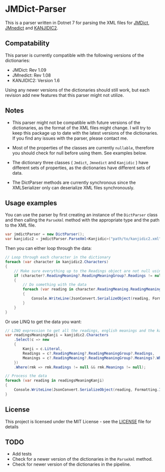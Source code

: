 # JMDict-Parser

This is a parser written in Dotnet 7 for parsing the XML files for [JMDict](http://www.edrdg.org/JMDict/j_JMDict.html), [JMnedict](http://www.edrdg.org/enamdict/enamdict_doc.html) and [KANJIDIC2](http://www.edrdg.org/wiki/index.php/KANJIDIC_Project).

## Compatability

This parser is currently compatible with the following versions of the dictionaries:

- JMDict: Rev 1.09
- JMnedict: Rev 1.08
- KANJIDIC2: Version 1.6

Using any newer versions of the dictionaries should still work, but each revision add new features that this parser might not utilize.

## Notes

- This parser might not be compatible with future versions of the dictionaries, as the format of the XML files might change. I will try to keep this package up to date with the latest versions of the dictionaries. If you find any issues with the parser, please contact me.

- Most of the properties of the classes are currently `nullable`, therefore you should check for null before using them. See examples below.

- The dictionary three classes ( `Jmdict`, `Jmnedict` and `Kanjidic` ) have different sets of properties, as the dictionaries have different sets of data.

- The DictParser methods are currently synchronous since the XMLSerializer only can deserialize XML files synchronously.

## Usage examples

You can use the parser by first creating an instance of the `DictParser` class and then calling the `ParseXml` method with the appropriate type and the path to the XML file.

```csharp
var jmdictParser = new DictParser();
var kanjidic2 = jmdictParser.ParseXml<Kanjidic>("path/to/kanjidic2.xml");
```

Then you can either loop through the data:

```csharp
// Loop through each character in the dictionary
foreach (var character in kanjidic2.Characters)
{
    // Make sure everything up to the Readings object are not null using the null-coalescing operator
    if (character?.ReadingMeaning?.ReadingMeaningGroup?.Readings != null)
    {
        // Do something with the data
        foreach (var reading in character.ReadingMeaning.ReadingMeaningGroup.Readings)
        {
            Console.WriteLine(JsonConvert.SerializeObject(reading, Formatting.Indented));
        }
    }
}
```

Or use LINQ to get the data you want:

```csharp
// LINQ expression to get all the readings, english meanings and the kanji character for every character in the dictionary
var readingsMeaningKanji = kanjidic2.Characters
    .Select(c => new
    {
        Kanji = c.Literal,
        Readings = c?.ReadingMeaning?.ReadingMeaningGroup?.Readings,
        Meanings = c?.ReadingMeaning?.ReadingMeaningGroup?.Meanings?.Where(m => m.Language == null) // If the language is null, it means that the meaning is in English
    })
    .Where(rmk => rmk.Readings != null && rmk.Meanings != null);

// Process the data
foreach (var reading in readingsMeaningKanji)
{
    Console.WriteLine(JsonConvert.SerializeObject(reading, Formatting.Indented));
}
```

## License

This project is licensed under the MIT License - see the [LICENSE](LICENSE) file for details

## TODO

- Add tests
- Check for a newer version of the dictionaries in the `ParseXml` method.
- Check for newer version of the dictionaries in the pipeline.
